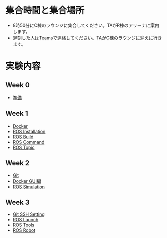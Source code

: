 # 集合時間と集合場所
- 8時50分にC棟のラウンジに集合してください。TAがR棟のアリーナに案内します。
- 遅刻した人はTeamsで連絡してください。TAがC棟のラウンジに迎えに行きます。

# 実験内容
## Week 0
- [準備](https://stl-apu.github.io/advanced_experiment/preparetions)

## Week 1
- [Docker](https://stl-apu.github.io/advanced_experiment/docker)
- [ROS Installation](https://stl-apu.github.io/advanced_experiment/ros_installation)
- [ROS Build](https://stl-apu.github.io/advanced_experiment/ros_build)
- [ROS Command](https://stl-apu.github.io/advanced_experiment/ros_command)
- [ROS Topic](https://stl-apu.github.io/advanced_experiment/ros_topic)

## Week 2
- [Git](https://stl-apu.github.io/advanced_experiment/git)
- [Docker GUI編](https://stl-apu.github.io/advanced_experiment/docker_gui)
- [ROS Simulation](https://stl-apu.github.io/advanced_experiment/ros_simulation)


## Week 3
- [Git SSH Setting](https://stl-apu.github.io/advanced_experiment/git2)
- [ROS Launch](https://stl-apu.github.io/advanced_experiment/ros_launch)
- [ROS Tools](https://stl-apu.github.io/advanced_experiment/ros_tools)
- [ROS Robot](https://stl-apu.github.io/advanced_experiment/ros_robot)
